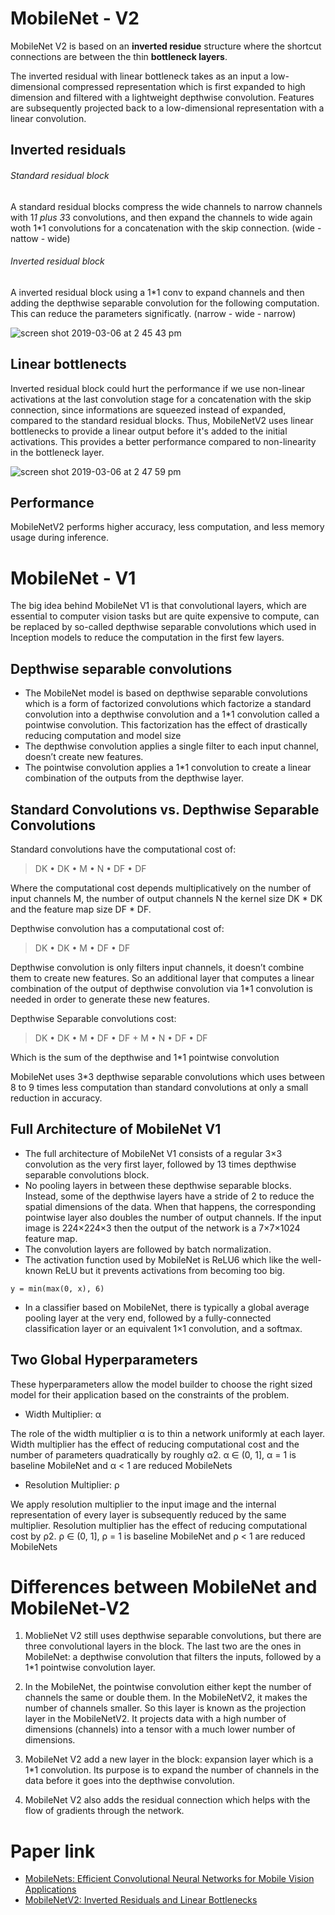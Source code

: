 # MobileNet - V2

MobileNet V2 is based on an **inverted residue** structure where the shortcut connections are between the thin **bottleneck layers**.

The inverted residual with linear bottleneck takes as an input a low-dimensional compressed representation which is first expanded to high dimension and filtered with a lightweight depthwise convolution. Features are subsequently projected back to a low-dimensional representation with a linear convolution.

## Inverted residuals 
###### Standard residual block
A standard residual blocks compress the wide channels to narrow channels with 1*1 plus 3*3 convolutions, and then expand the channels to wide again woth 1*1 convolutions for a concatenation with the skip connection. (wide - nattow - wide)

###### Inverted residual block
A inverted residual block using a 1*1 conv to expand channels and then adding the depthwise separable convolution for the following computation. This can reduce the parameters significatly. (narrow - wide - narrow)

![screen shot 2019-03-06 at 2 45 43 pm](https://user-images.githubusercontent.com/18547241/53912465-997fd900-401e-11e9-82b0-c0be0f2abf93.png)

## Linear bottlenects
Inverted residual block could hurt the performance if we use non-linear activations at the last convolution stage for a concatenation with the skip connection, since informations are squeezed instead of expanded, compared to the standard residual blocks. Thus, MobileNetV2 uses linear bottlenecks to provide a linear output before it's added to the initial activations. This provides a better performance compared to non-linearity in the bottleneck layer.

![screen shot 2019-03-06 at 2 47 59 pm](https://user-images.githubusercontent.com/18547241/53912603-e4015580-401e-11e9-84b8-3dc00a8e65ce.png)

## Performance
MobileNetV2 performs higher accuracy, less computation, and less memory usage during inference. 

# MobileNet - V1
The big idea behind MobileNet V1 is that convolutional layers, which are essential to computer vision tasks but are quite expensive to compute, can be replaced by so-called depthwise separable convolutions which used in Inception models to reduce the computation in the first few layers.

## Depthwise separable convolutions
* The MobileNet model is based on depthwise separable convolutions which is a form of factorized convolutions which factorize a standard convolution into a depthwise convolution and a 1*1 convolution called a pointwise convolution. This factorization has the effect of drastically reducing computation and model size
* The depthwise convolution applies a single filter to each input channel, doesn’t create new features.
* The pointwise convolution applies a 1*1 convolution to create a linear combination of the outputs from the depthwise layer.

## Standard Convolutions vs. Depthwise Separable Convolutions
Standard convolutions have the computational cost of:

> DK • DK • M • N • DF • DF

Where the computational cost depends multiplicatively on the number of input channels M, the number of output channels N the kernel size DK * DK and the feature map size DF * DF. 

Depthwise convolution has a computational cost of:

> DK • DK • M • DF • DF

Depthwise convolution is only filters input channels, it doesn’t combine them to create new features. So an additional layer that computes a linear combination of the output of depthwise convolution via 1*1 convolution is needed in order to generate these new features.

Depthwise Separable convolutions cost:

> DK • DK • M • DF • DF + M • N • DF • DF

Which is the sum of the depthwise and 1*1 pointwise convolution

MobileNet uses 3*3 depthwise separable convolutions which uses between 8 to 9 times less computation than standard convolutions at only a small reduction in accuracy. 

## Full Architecture of MobileNet V1
* The full architecture of MobileNet V1 consists of a regular 3×3 convolution as the very first layer, followed by 13 times depthwise separable convolutions block.
* No pooling layers in between these depthwise separable blocks. Instead, some of the depthwise layers have a stride of 2 to reduce the spatial dimensions of the data. When that happens, the corresponding pointwise layer also doubles the number of output channels. If the input image is 224×224×3 then the output of the network is a 7×7×1024 feature map.
* The convolution layers are followed by batch normalization.
* The activation function used by MobileNet is ReLU6 which like the well-known ReLU but it prevents activations from becoming too big.
```
y = min(max(0, x), 6)
```
* In a classifier based on MobileNet, there is typically a global average pooling layer at the very end, followed by a fully-connected classification layer or an equivalent 1×1 convolution, and a softmax.

## Two Global Hyperparameters
These hyperparameters allow the model builder to choose the right sized model for their application based on the constraints of the problem.
* Width Multiplier: α

The role of the width multiplier α is to thin a network uniformly at each layer. Width multiplier has the effect of reducing computational cost and the number of parameters quadratically by roughly α2. α ∈ (0, 1], α = 1 is baseline MobileNet and α < 1 are reduced MobileNets

* Resolution Multiplier: ρ

We apply resolution multiplier to the input image and the internal representation of every layer is subsequently reduced by the same multiplier. Resolution multiplier has the effect of reducing computational cost by ρ2. ρ ∈ (0, 1], ρ = 1 is baseline MobileNet and ρ < 1 are reduced MobileNets

# Differences between MobileNet and MobileNet-V2

1. MoblieNet V2 still uses depthwise separable convolutions, but there are three convolutional layers in the block. The last two are the ones in MobileNet: a depthwise convolution that filters the inputs, followed by a 1*1 pointwise convolution layer.

2. In the MobileNet, the pointwise convolution either kept the number of channels the same or double them. In the MobileNetV2, it makes the number of channels smaller. So this layer is known as the projection layer in the MobileNetV2. It projects data with a high number of dimensions (channels) into a tensor with a much lower number of dimensions.

3. MobileNet V2 add a new layer in the block: expansion layer which is a 1*1 convolution. Its purpose is to expand the number of channels in the data before it goes into the depthwise convolution.

4. MobileNet V2 also adds the residual connection which helps with the flow of gradients through the network.

# Paper link
* [MobileNets: Efficient Convolutional Neural Networks for Mobile Vision Applications](https://arxiv.org/abs/1704.04861)
* [MobileNetV2: Inverted Residuals and Linear Bottlenecks](https://arxiv.org/abs/1801.04381)


